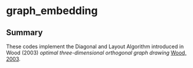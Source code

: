# graph_embedding

## Summary

These codes implement the Diagonal and Layout Algorithm introduced in Wood (2003) *optimal three-dimensional orthogonal graph drawing* [Wood, 2003](https://doi.org/10.1016/S0304-3975(02)00044-0).


